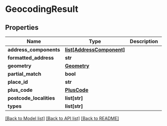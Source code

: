 # GeocodingResult

## Properties
Name | Type | Description | Notes
------------ | ------------- | ------------- | -------------
**address_components** | [**list[AddressComponent]**](AddressComponent.md) |  | [optional] 
**formatted_address** | **str** |  | [optional] 
**geometry** | [**Geometry**](Geometry.md) |  | [optional] 
**partial_match** | **bool** |  | [optional] 
**place_id** | **str** |  | [optional] 
**plus_code** | [**PlusCode**](PlusCode.md) |  | [optional] 
**postcode_localities** | **list[str]** |  | [optional] 
**types** | **list[str]** |  | [optional] 

[[Back to Model list]](../README.md#documentation-for-models) [[Back to API list]](../README.md#documentation-for-api-endpoints) [[Back to README]](../README.md)

